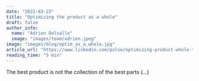 ```yaml
---
date: "2022-03-23"
title: "Optimizing the product as a whole"
draft: false
author_info: 
  name: "Adrien Delsalle"
  image: "images/team/adrien.jpeg"
image: "images/blog/optim_as_a_whole.jpg"
article_url: "https://www.linkedin.com/pulse/optimizing-product-whole-twiinit/?trackingId=5AmEy2%2FgCeMKVSbMIsJ6nA%3D%3D"
reading_time: "5 min"
---
```


The best product is not the collection of the best parts (...)
